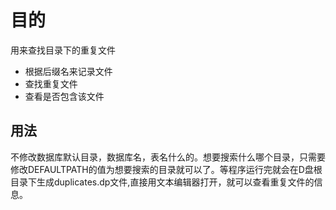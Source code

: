 # 目的
用来查找目录下的重复文件  
- 根据后缀名来记录文件
- 查找重复文件
- 查看是否包含该文件
## 用法
不修改数据库默认目录，数据库名，表名什么的。想要搜索什么哪个目录，只需要修改DEFAULTPATH的值为想要搜索的目录就可以了。等程序运行完就会在D盘根目录下生成duplicates.dp文件,直接用文本编辑器打开，就可以查看重复文件的信息。
